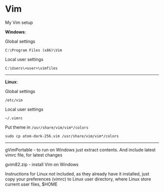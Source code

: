 # Vim
My Vim setup

**Windows**:

Global settings 

```C:\Program Files (x86)\Vim``` 

Local user settings 

```C:\Users\<user>\vimfiles``` 

--------------------------------------------------------------------------------

**Linux**:

Global settings 

```/etc/vim ```

Local user settings 


```~/.vimrc ```


Put theme in ```/usr/share/vim/vim*/colors```

```sudo cp atom-dark-256.vim /usr/share/vim/vim*/colors```


--------------------------------------------------------------------------------

gVimPortable - to run on Windows just extract contents. And include latest vimrc file, for latest changes


gvim82.zip  - install Vim on Windows

Instructions for Linux not included, as they already have it installed, just copy your preferences (vimrc) to Linux user directory, where Linux store current user files, $HOME

